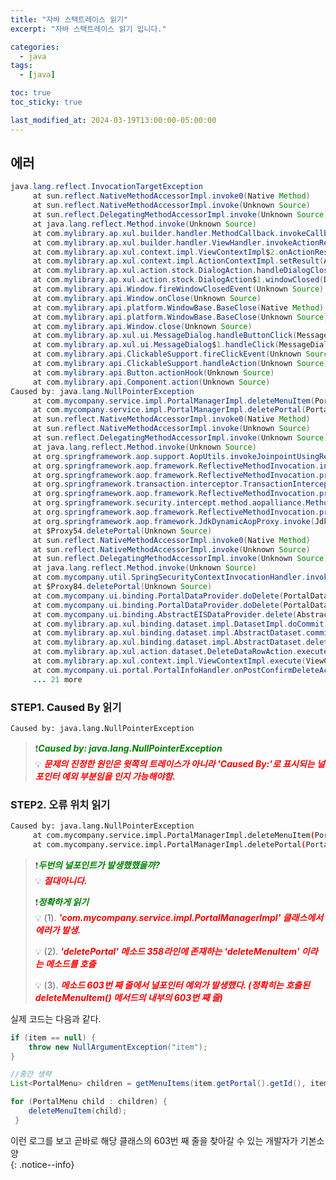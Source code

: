 ```yaml
---
title: "자바 스택트레이스 읽기"
excerpt: "자바 스택트레이스 읽기 입니다."

categories:
  - java
tags:
  - [java]

toc: true
toc_sticky: true

last_modified_at: 2024-03-19T13:00:00-05:00:00
---
```



## 에러
```java
java.lang.reflect.InvocationTargetException
     at sun.reflect.NativeMethodAccessorImpl.invoke0(Native Method)
     at sun.reflect.NativeMethodAccessorImpl.invoke(Unknown Source)
     at sun.reflect.DelegatingMethodAccessorImpl.invoke(Unknown Source)
     at java.lang.reflect.Method.invoke(Unknown Source)
     at com.mylibrary.ap.xul.builder.handler.MethodCallback.invokeCallback(MethodCallback.java:32)
     at com.mylibrary.ap.xul.builder.handler.ViewHandler.invokeActionResult(ViewHandler.java:581)
     at com.mylibrary.ap.xul.context.impl.ViewContextImpl$2.onActionResult(ViewContextImpl.java:283)
     at com.mylibrary.ap.xul.context.impl.ActionContextImpl.setResult(ActionContextImpl.java:90)
     at com.mylibrary.ap.xul.action.stock.DialogAction.handleDialogClose(DialogAction.java:156)
     at com.mylibrary.ap.xul.action.stock.DialogAction$1.windowClosed(DialogAction.java:142)
     at com.mylibrary.api.Window.fireWindowClosedEvent(Unknown Source)
     at com.mylibrary.api.Window.onClose(Unknown Source)
     at com.mylibrary.api.platform.WindowBase.BaseClose(Native Method)
     at com.mylibrary.api.platform.WindowBase.BaseClose(Unknown Source)
     at com.mylibrary.api.Window.close(Unknown Source)
     at com.mylibrary.ap.xul.ui.MessageDialog.handleButtonClick(MessageDialog.java:145)
     at com.mylibrary.ap.xul.ui.MessageDialog$1.handleClick(MessageDialog.java:134)
     at com.mylibrary.api.ClickableSupport.fireClickEvent(Unknown Source)
     at com.mylibrary.api.ClickableSupport.handleAction(Unknown Source)
     at com.mylibrary.api.Button.actionHook(Unknown Source)
     at com.mylibrary.api.Component.action(Unknown Source)
Caused by: java.lang.NullPointerException
     at com.mycompany.service.impl.PortalManagerImpl.deleteMenuItem(PortalManagerImpl.java:603)
     at com.mycompany.service.impl.PortalManagerImpl.deletePortal(PortalManagerImpl.java:358)
     at sun.reflect.NativeMethodAccessorImpl.invoke0(Native Method)
     at sun.reflect.NativeMethodAccessorImpl.invoke(Unknown Source)
     at sun.reflect.DelegatingMethodAccessorImpl.invoke(Unknown Source)
     at java.lang.reflect.Method.invoke(Unknown Source)
     at org.springframework.aop.support.AopUtils.invokeJoinpointUsingReflection(AopUtils.java:307)
     at org.springframework.aop.framework.ReflectiveMethodInvocation.invokeJoinpoint(ReflectiveMethodInvocation.java:182)
     at org.springframework.aop.framework.ReflectiveMethodInvocation.proceed(ReflectiveMethodInvocation.java:149)
     at org.springframework.transaction.interceptor.TransactionInterceptor.invoke(TransactionInterceptor.java:106)
     at org.springframework.aop.framework.ReflectiveMethodInvocation.proceed(ReflectiveMethodInvocation.java:171)
     at org.springframework.security.intercept.method.aopalliance.MethodSecurityInterceptor.invoke(MethodSecurityInterceptor.java:66)
     at org.springframework.aop.framework.ReflectiveMethodInvocation.proceed(ReflectiveMethodInvocation.java:171)
     at org.springframework.aop.framework.JdkDynamicAopProxy.invoke(JdkDynamicAopProxy.java:204)
     at $Proxy54.deletePortal(Unknown Source)
     at sun.reflect.NativeMethodAccessorImpl.invoke0(Native Method)
     at sun.reflect.NativeMethodAccessorImpl.invoke(Unknown Source)
     at sun.reflect.DelegatingMethodAccessorImpl.invoke(Unknown Source)
     at java.lang.reflect.Method.invoke(Unknown Source)
     at com.mycompany.util.SpringSecurityContextInvocationHandler.invoke(SpringSecurityContextInvocationHandler.java:62)
     at $Proxy84.deletePortal(Unknown Source)
     at com.mycompany.ui.binding.PortalDataProvider.doDelete(PortalDataProvider.java:81)
     at com.mycompany.ui.binding.PortalDataProvider.doDelete(PortalDataProvider.java:12)
     at com.mycompany.ui.binding.AbstractEISDataProvider.delete(AbstractEISDataProvider.java:105)
     at com.mylibrary.ap.xul.binding.dataset.impl.DatasetImpl.doCommit(DatasetImpl.java:90)
     at com.mylibrary.ap.xul.binding.dataset.impl.AbstractDataset.commit(AbstractDataset.java:251)
     at com.mylibrary.ap.xul.binding.dataset.impl.AbstractDataset.deleteRow(AbstractDataset.java:201)
     at com.mylibrary.ap.xul.action.dataset.DeleteDataRowAction.execute(DeleteDataRowAction.java:22)
     at com.mylibrary.ap.xul.context.impl.ViewContextImpl.execute(ViewContextImpl.java:294)
     at com.mycompany.ui.portal.PortalInfoHandler.onPostConfirmDeleteAction(PortalInfoHandler.java:192)
     ... 21 more

```


### STEP1. Caused By 읽기
```bash
Caused by: java.lang.NullPointerException

```
  
> ❗<span style='color:green'>***Caused by: java.lang.NullPointerException***</span>  
> 💡 ***<span style='color:red'>문제의 진정한 원인은 윗쪽의 트레이스가 아니라 'Caused By:'로 표시되는 널포인터 예외 부분임을 인지 가능해야함.</span>***

  

### STEP2. 오류 위치 읽기  
```bash
Caused by: java.lang.NullPointerException
     at com.mycompany.service.impl.PortalManagerImpl.deleteMenuItem(PortalManagerImpl.java:603)
     at com.mycompany.service.impl.PortalManagerImpl.deletePortal(PortalManagerImpl.java:358)

```
> ❗<span style='color:green'>***두번의 널포인트가 발생했했을까?***</span>  
> 💡 ***<span style='color:red'>절대아니다.</span>***
>   
> ❗<span style='color:green'>***정확하게 읽기***</span>  
> 💡 (1). ***<span style='color:red'>'com.mycompany.service.impl.PortalManagerImpl' 클래스에서 에러가 발생.</span>***
>  
> 💡 (2). ***<span style='color:red'>'deletePortal' 메소드 358라인에 존재하는 'deleteMenuItem' 이라는 메소드를 호출</span>***  
>   
> 💡 (3). ***<span style='color:red'>메소드 603번 째 줄에서 널포인터 예외가 발생했다. (정확히는 호출된 deleteMenuItem() 메서드의 내부의 603번 째 줄)</span>***  

  
실제 코드는 다음과 같다.

```java
if (item == null) {
    throw new NullArgumentException("item");
}

//중간 생략
List<PortalMenu> children = getMenuItems(item.getPortal().getId(), item.getId()); // 603번째 줄

for (PortalMenu child : children) {
    deleteMenuItem(child);
 }

```
  

이런 로그를 보고 곧바로 해당 클래스의 603번 째 줄을 찾아갈 수 있는 개발자가 기본소양  
{: .notice--info}

